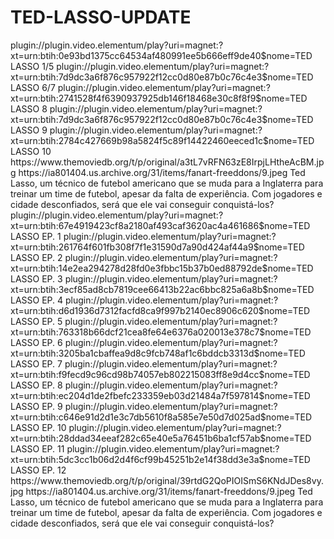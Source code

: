 # TED-LASSO-UPDATE


<item>
<title>[COLOR silver][B] TED LASSO 1º TEMPORADA [/COLOR][/B][COLOR yellow]  FULL HD  [B][/COLOR][/B]</title>
<link>plugin://plugin.video.elementum/play?uri=magnet:?xt=urn:btih:0e93bd1375cc64534af480991ee5b666eff9de40$nome=TED LASSO 1/5</link>
<link>plugin://plugin.video.elementum/play?uri=magnet:?xt=urn:btih:7d9dc3a6f876c957922f12cc0d80e87b0c76c4e3$nome=TED LASSO 6/7</link>
<link>plugin://plugin.video.elementum/play?uri=magnet:?xt=urn:btih:2741528f4f6390937925db146f18468e30c8f8f9$nome=TED LASSO 8</link>
<link>plugin://plugin.video.elementum/play?uri=magnet:?xt=urn:btih:7d9dc3a6f876c957922f12cc0d80e87b0c76c4e3$nome=TED LASSO 9</link>
<link>plugin://plugin.video.elementum/play?uri=magnet:?xt=urn:btih:2784c427669b98a5824f5c89f14422460eeced1c$nome=TED LASSO 10</link>
<thumbnail>https://www.themoviedb.org/t/p/original/a3tL7vRFN63zE8IrpjLHtheAcBM.jpg</thumbnail>
<fanart>https://ia801404.us.archive.org/31/items/fanart-freeddons/9.jpeg</fanart>
<info>Ted Lasso, um técnico de futebol americano que se muda para a Inglaterra para treinar um time de futebol, apesar da falta de experiência. Com jogadores e cidade desconfiados, será que ele vai conseguir conquistá-los?</info>
</item>

<item>
<title>[COLOR silver][B] TED LASSO 2º TEMPORADA [/COLOR][/B][COLOR yellow]  FULL HD  [B][/COLOR][/B]</title>
<link>plugin://plugin.video.elementum/play?uri=magnet:?xt=urn:btih:67e4919423cf8a2180af493caf3620ac4a461686$nome=TED LASSO EP. 1</link>
<link>plugin://plugin.video.elementum/play?uri=magnet:?xt=urn:btih:261764f601fb308f7f1e31590d7a90d424af44a9$nome=TED LASSO EP. 2</link>
<link>plugin://plugin.video.elementum/play?uri=magnet:?xt=urn:btih:14e2ea294278d28fd0e3fbbc15b37b0ed88792de$nome=TED LASSO EP. 3</link>
<link>plugin://plugin.video.elementum/play?uri=magnet:?xt=urn:btih:3ecf85ad8cb7819cee66413b22ac6bbc825a6a8b$nome=TED LASSO EP. 4</link>
<link>plugin://plugin.video.elementum/play?uri=magnet:?xt=urn:btih:d6d1936d7312facfd8ca9f997b2140ec8906c620$nome=TED LASSO EP. 5</link>
<link>plugin://plugin.video.elementum/play?uri=magnet:?xt=urn:btih:763318b66dcf21cea8fe64e6376a020013e378c7$nome=TED LASSO EP. 6</link>
<link>plugin://plugin.video.elementum/play?uri=magnet:?xt=urn:btih:3205ba1cbaffea9d8c9fcb748af1c6bddcb3313d$nome=TED LASSO EP. 7</link>
<link>plugin://plugin.video.elementum/play?uri=magnet:?xt=urn:btih:f9fecd9c96cd98b74057eb802215083ff8e9d4cc$nome=TED LASSO EP. 8</link>
<link>plugin://plugin.video.elementum/play?uri=magnet:?xt=urn:btih:ec204d1de2fbefc233359eb03d21484a7f597814$nome=TED LASSO EP. 9</link>
<link>plugin://plugin.video.elementum/play?uri=magnet:?xt=urn:btih:c646e91d2d1e3c7db5610f8a585e7e50d7d025ad$nome=TED LASSO EP. 10</link>
<link>plugin://plugin.video.elementum/play?uri=magnet:?xt=urn:btih:28ddad34eeaf282c65e40e5a76451b6ba1cf57ab$nome=TED LASSO EP. 11</link>
<link>plugin://plugin.video.elementum/play?uri=magnet:?xt=urn:btih:5dc3cc1b06d2d4f6cf99b45251b2e14f38dd3e3a$nome=TED LASSO EP. 12</link>
<thumbnail>https://www.themoviedb.org/t/p/original/39rtdG2QoPIOISmS6KNdJDes8vy.jpg</thumbnail>
<fanart>https://ia801404.us.archive.org/31/items/fanart-freeddons/9.jpeg</fanart>
<info>Ted Lasso, um técnico de futebol americano que se muda para a Inglaterra para treinar um time de futebol, apesar da falta de experiência. Com jogadores e cidade desconfiados, será que ele vai conseguir conquistá-los?</info>
</item> 
